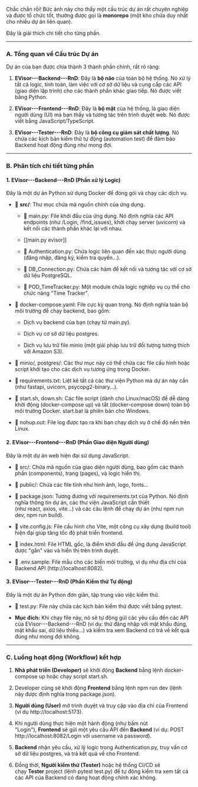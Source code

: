 Chắc chắn rồi! Bức ảnh này cho thấy một cấu trúc dự án rất chuyên nghiệp và được tổ chức tốt, thường được gọi là **monorepo** (một kho chứa duy nhất cho nhiều dự án liên quan).

Đây là giải thích chi tiết cho từng phần.

---

### **A. Tổng quan về Cấu trúc Dự án**

Dự án của bạn được chia thành 3 thành phần chính, rất rõ ràng:

1. **EVisor---Backend---RnD**: Đây là **bộ não** của toàn bộ hệ thống. Nó xử lý tất cả logic, tính toán, làm việc với cơ sở dữ liệu và cung cấp các API (giao diện lập trình) cho các thành phần khác giao tiếp. Nó được viết bằng Python.
    
2. **EVisor---Frontend---RnD**: Đây là **bộ mặt** của hệ thống, là giao diện người dùng (UI) mà bạn thấy và tương tác trên trình duyệt web. Nó được viết bằng JavaScript/TypeScript.
    
3. **EVisor---Tester---RnD**: Đây là **bộ công cụ giám sát chất lượng**. Nó chứa các kịch bản kiểm thử tự động (automation test) để đảm bảo Backend hoạt động đúng như mong đợi.
    

---

### **B. Phân tích chi tiết từng phần**

#### **1. EVisor---Backend---RnD (Phần xử lý Logic)**

Đây là một dự án Python sử dụng Docker để đóng gói và chạy các dịch vụ.

- 📁 **src/**: Thư mục chứa mã nguồn chính của ứng dụng.
    
    - 📜 main.py: File khởi đầu của ứng dụng. Nó định nghĩa các API endpoints (như /Login, /find_issues), khởi chạy server (uvicorn) và kết nối các thành phần khác lại với nhau.
    - [[main.py evisor]]
        
    - 📜 Authentication.py: Chứa logic liên quan đến xác thực người dùng (đăng nhập, đăng ký, kiểm tra quyền...).
        
    - 📜 DB_Connection.py: Chứa các hàm để kết nối và tương tác với cơ sở dữ liệu PostgreSQL.
        
    - 📜 POD_TimeTracker.py: Một module chứa logic nghiệp vụ cụ thể cho chức năng "Time Tracker".
        
- 🐳 docker-compose.yaml: File cực kỳ quan trọng. Nó định nghĩa toàn bộ môi trường để chạy backend, bao gồm:
    
    - Dịch vụ backend của bạn (chạy từ main.py).
        
    - Dịch vụ cơ sở dữ liệu postgres.
        
    - Dịch vụ lưu trữ file minio (một giải pháp lưu trữ đối tượng tương thích với Amazon S3).
        
- 📁 minio/, postgres/: Các thư mục này có thể chứa các file cấu hình hoặc script khởi tạo cho các dịch vụ tương ứng trong Docker.
    
- 📜 requirements.txt: Liệt kê tất cả các thư viện Python mà dự án này cần (như fastapi, uvicorn, psycopg2-binary...).
    
- 📜 start.sh, down.sh: Các file script (dành cho Linux/macOS) để dễ dàng khởi động (docker-compose up) và tắt (docker-compose down) toàn bộ môi trường Docker. start.bat là phiên bản cho Windows.
    
- 📜 nohup.out: File log được tạo ra khi bạn chạy dịch vụ ở chế độ nền trên Linux.
    

#### **2. EVisor---Frontend---RnD (Phần Giao diện Người dùng)**

Đây là một dự án web hiện đại sử dụng JavaScript.

- 📁 src/: Chứa mã nguồn của giao diện người dùng, bao gồm các thành phần (components), trang (pages), và logic hiển thị.
    
- 📁 public/: Chứa các file tĩnh như hình ảnh, logo, fonts...
    
- 📜 package.json: Tương đương với requirements.txt của Python. Nó định nghĩa thông tin dự án, các thư viện JavaScript cần thiết (như react, axios, vite...) và các câu lệnh để chạy dự án (như npm run dev, npm run build).
    
- 📜 vite.config.js: File cấu hình cho Vite, một công cụ xây dựng (build tool) hiện đại giúp tăng tốc độ phát triển frontend.
    
- 📜 index.html: File HTML gốc, là điểm khởi đầu để ứng dụng JavaScript được "gắn" vào và hiển thị trên trình duyệt.
    
- 📜 .env.sample: File mẫu cho các biến môi trường, ví dụ như địa chỉ của Backend API (http://localhost:8082).
    

#### **3. EVisor---Tester---RnD (Phần Kiểm thử Tự động)**

Đây là một dự án Python đơn giản, tập trung vào việc kiểm thử.

- 📜 test.py: File này chứa các kịch bản kiểm thử được viết bằng pytest.
    
- **Mục đích:** Khi chạy file này, nó sẽ tự động gửi các yêu cầu đến các API của EVisor---Backend---RnD (ví dụ: thử đăng nhập với mật khẩu đúng, mật khẩu sai, dữ liệu thiếu...) và kiểm tra xem Backend có trả về kết quả đúng như mong đợi không.
    

---

### **C. Luồng hoạt động (Workflow) kết hợp**

1. **Nhà phát triển (Developer)** sẽ khởi động **Backend** bằng lệnh docker-compose up hoặc chạy script start.sh.
    
2. Developer cũng sẽ khởi động **Frontend** bằng lệnh npm run dev (lệnh này được định nghĩa trong package.json).
    
3. **Người dùng (User)** mở trình duyệt và truy cập vào địa chỉ của Frontend (ví dụ http://localhost:5173).
    
4. Khi người dùng thực hiện một hành động (như bấm nút "Login"), **Frontend** sẽ gửi một yêu cầu API đến **Backend** (ví dụ: POST http://localhost:8082/Login với username và password).
    
5. **Backend** nhận yêu cầu, xử lý logic trong Authentication.py, truy vấn cơ sở dữ liệu postgres, và trả kết quả về cho Frontend.
    
6. Đồng thời, **Người kiểm thử (Tester)** hoặc hệ thống CI/CD sẽ chạy **Tester** project (lệnh pytest test.py) để tự động kiểm tra xem tất cả các API của Backend có đang hoạt động chính xác không.